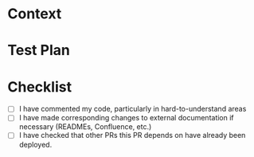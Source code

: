 <!-- Content enclosed in HTML comments will not be rendered in the Markdown, and are intended to help guide you -->

# Context

<!-- Why are you making this change? -->
<!-- Provide context along with a short description or bulleted list of changes made in this PR. -->
<!-- Add a `[TEAM-####]` annotation here `[INFRA-12345]` to automatically link this PR to the corresponding JIRA ticket -->

# Test Plan

<!-- How have you tested this change, and what further testing will be done? What’s the riskiest part of this PR? How will you test and monitor that? -->
<!-- If your PR changes a Terraform file, include the terraform plan output or link before asking for code review. -->

# Checklist

<!-- This is a checklist. To mark an item as complete, use [x]. See https://docs.github.com/en/github/writing-on-github/getting-started-with-writing-and-formatting-on-github/basic-writing-and-formatting-syntax#task-lists -->

- [ ] I have commented my code, particularly in hard-to-understand areas
- [ ] I have made corresponding changes to external documentation if necessary (READMEs, Confluence, etc.)
- [ ] I have checked that other PRs this PR depends on have already been deployed.

<!-- This PR template is inherited from https://github.com/opendoor-labs/.github -->

